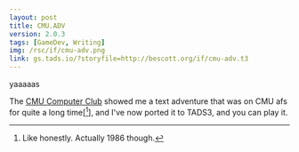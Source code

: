 ```yaml
---
layout: post
title: CMU.ADV
version: 2.0.3
tags: [GameDev, Writing]
img: /rsc/if/cmu-adv.png
link: gs.tads.io/?storyfile=http://bescott.org/if/cmu-adv.t3
---
```


yaaaaas


The [CMU Computer Club][] showed me a text adventure that was on CMU afs for quite a long time[[^1]], and I've now ported it to TADS3, and you can play it.

[^1]: Like honestly. Actually 1986 though.

[CMU Computer Club]: <club.cc.cmu.edu>
